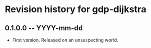 # Revision history for gdp-dijkstra

## 0.1.0.0 -- YYYY-mm-dd

* First version. Released on an unsuspecting world.
